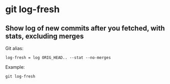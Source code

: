 # git log-fresh

## Show log of new commits after you fetched, with stats, excluding merges

Git alias:

```git
log-fresh = log ORIG_HEAD.. --stat --no-merges
```

Example:

```shell
git log-fresh
```
